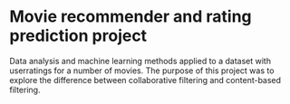# Movie recommender and rating prediction project
Data analysis and machine learning methods applied to a dataset with userratings for a number of movies.
The purpose of this project was to explore the difference between collaborative filtering and content-based filtering.
